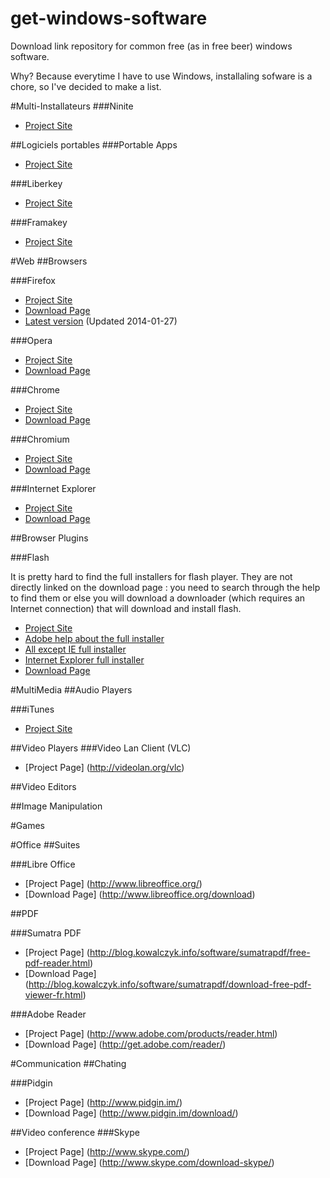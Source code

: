 get-windows-software
====================

Download link repository for common free (as in free beer) windows software.

Why? Because everytime I have to use Windows, installaling sofware is a chore, so I've decided to make a list.

#Multi-Installateurs
###Ninite
* [Project Site](http://ninite.com/)

##Logiciels portables
###Portable Apps
* [Project Site](http://portableapps.com/)

###Liberkey
* [Project Site](http://www.liberkey.com/)

###Framakey
* [Project Site](http://www.framakey.org/)

#Web
##Browsers

###Firefox
* [Project Site](https://www.mozilla.org/firefox)
* [Download Page](https://www.mozilla.org/en-US/firefox/all/)
* [Latest version](https://download.mozilla.org/?product=firefox-26.0&os=win&lang=en-US) (Updated 2014-01-27)

###Opera 
* [Project Site](http://www.opera.com)
* [Download Page](http://www.opera.com/download)

###Chrome
* [Project Site](https://www.google.com/chrome/)
* [Download Page](https://www.google.com/chrome/)

###Chromium
* [Project Site](http://www.chromium.org/)
* [Download Page](http://www.opera.com/download)

###Internet Explorer
* [Project Site](http://windows.microsoft.com/en-us/internet-explorer/download-ie)
* [Download Page](http://windows.microsoft.com/fr-fr/internet-explorer/ie-11-worldwide-languages)



##Browser Plugins

###Flash

It is pretty hard to find the full installers for flash player. They are not directly linked on the download page : you need to search through the help to find them or else you will download a downloader (which requires an Internet connection) that will download and install flash.

* [Project Site](http://www.adobe.com/products/flashplayer.html)
* [Adobe help about the full installer](http://helpx.adobe.com/flash-player/kb/installation-problems-flash-player-windows.html#main-pars_header)
* [All except IE full installer](http://download.macromedia.com/pub/flashplayer/current/support/install_flash_player.exe)
* [Internet Explorer full installer](http://download.macromedia.com/pub/flashplayer/current/support/install_flash_player_ax.exe)
* [Download Page](http://get.adobe.com/flashplayer/)



#MultiMedia
##Audio Players

###iTunes
* [Project Site](http://www.apple.com/itunes)

##Video Players
###Video Lan Client (VLC)
* [Project Page] (http://videolan.org/vlc)


##Video Editors

##Image Manipulation



#Games



#Office
##Suites

###Libre Office
* [Project Page] (http://www.libreoffice.org/)
* [Download Page] (http://www.libreoffice.org/download)

##PDF

###Sumatra PDF
* [Project Page] (http://blog.kowalczyk.info/software/sumatrapdf/free-pdf-reader.html)
* [Download Page] (http://blog.kowalczyk.info/software/sumatrapdf/download-free-pdf-viewer-fr.html)

###Adobe Reader
* [Project Page] (http://www.adobe.com/products/reader.html)
* [Download Page] (http://get.adobe.com/reader/)

#Communication
##Chating

###Pidgin
* [Project Page] (http://www.pidgin.im/)
* [Download Page] (http://www.pidgin.im/download/)


##Video conference
###Skype
* [Project Page] (http://www.skype.com/)
* [Download Page] (http://www.skype.com/download-skype/)

